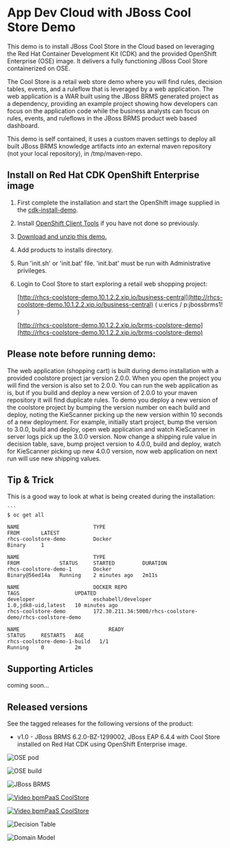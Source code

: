 App Dev Cloud with JBoss Cool Store Demo 
==========================================
This demo is to install JBoss Cool Store in the Cloud based on leveraging the Red Hat Container Development Kit (CDK) and the
provided OpenShift Enterprise (OSE) image. It delivers a fully functioning JBoss Cool Store containerized on OSE.

The Cool Store is a retail web store demo where you will find rules, decision tables, events, and a ruleflow 
that is leveraged by a web application. The web application is a WAR built using the JBoss BRMS
generated project as a dependency, providing an example project showing how developers can focus on the 
application code while the business analysts can focus on rules, events, and ruleflows in the 
JBoss BRMS product web based dashboard.

This demo is self contained, it uses a custom maven settings to deploy all built JBoss BRMS knowledge artifacts
into an external maven repository (not your local repository), in /tmp/maven-repo.


Install on Red Hat CDK OpenShift Enterprise image
-------------------------------------------------
1. First complete the installation and start the OpenShift image supplied in the [cdk-install-demo](https://github.com/eschabell/cdk-install-demo).

2. Install [OpenShift Client Tools](https://developers.openshift.com/managing-your-applications/client-tools.html) if you have not done so previously.

3. [Download and unzip this demo.](https://github.com/eschabell/rhcs-coolstore-demo/archive/master.zip)

4. Add products to installs directory.

5. Run 'init.sh' or 'init.bat' file. 'init.bat' must be run with Administrative privileges.

6. Login to Cool Store to start exploring a retail web shopping project:

    [http://rhcs-coolstore-demo.10.1.2.2.xip.io/business-central](http://rhcs-coolstore-demo.10.1.2.2.xip.io/business-central)
    ( u:erics / p:jbossbrms1! )

    [http://rhcs-coolstore-demo.10.1.2.2.xip.io/brms-coolstore-demo](http://rhcs-coolstore-demo.10.1.2.2.xip.io/brms-coolstore-demo)


Please note before running demo:
--------------------------------
The web application (shopping cart) is built during demo installation with a provided coolstore project jar version 2.0.0. When you 
open the project you will find the version is also set to 2.0.0. You can run the web application as is, but if you build and deploy
a new version of 2.0.0 to your maven repository it will find duplicate rules. To demo you deploy a new version of the coolstore
project by bumping the version number on each build and deploy, noting the KieScanner picking up the new version within 10 seconds 
of a new deployment. For example, initially start project, bump the version to 3.0.0, build and deploy, open web application and
watch KieScanner in server logs pick up the 3.0.0 version. Now change a shipping rule value in decision table, save, bump project
version to 4.0.0, build and deploy, watch for KieScanner picking up new 4.0.0 version, now web application on next run will use new
shipping values.


Tip & Trick
-----------
This is a good way to look at what is being created during the installation:

    ```
    $ oc get all

    NAME                        TYPE                                           FROM       LATEST
    rhcs-coolstore-demo         Docker                                         Binary     1

    NAME                        TYPE                                           FROM             STATUS     STARTED         DURATION
    rhcs-coolstore-demo-1       Docker                                         Binary@56ed14a   Running    2 minutes ago   2m11s
    
    NAME                        DOCKER REPO                                    TAGS                  UPDATED
    developer                   eschabell/developer                     1.0,jdk8-uid,latest   10 minutes ago
    rhcs-coolstore-demo         172.30.211.34:5000/rhcs-coolstore-demo/rhcs-coolstore-demo

    NAME                             READY                                     STATUS     RESTARTS   AGE
    rhcs-coolstore-demo-1-build   1/1                                       Running    0          2m


Supporting Articles
-------------------
coming soon...


Released versions
-----------------
See the tagged releases for the following versions of the product:

- v1.0 - JBoss BRMS 6.2.0-BZ-1299002, JBoss EAP 6.4.4 with Cool Store installed on Red Hat CDK using OpenShift Enterprise image. 

![OSE pod](https://github.com/eschabell/rhcs-coolstore-demo/blob/master/docs/demo-images/rhcs-coolstore-pod.png?raw=true)

![OSE build](https://github.com/eschabell/rhcs-coolstore-demo/blob/master/docs/demo-images/rhcs-coolstore-build.png?raw=true)

![JBoss BRMS](https://github.com/eschabell/rhcs-coolstore-demo/blob/master/docs/demo-images/jboss-brms.png?raw=true)

[![Video bpmPaaS CoolStore](https://github.com/eschabell/rhcs-coolstore-demo/blob/master/docs/demo-images/video-rhcs-coolstore-demo.png?raw=true)](https://vimeo.com/ericschabell/rhcs-coolstore-demo)

[![Video bpmPaaS CoolStore](https://github.com/eschabell/rhcs-coolstore-demo/blob/master/docs/demo-images/video-bpmpaas-coolstore.png?raw=true)](http://vimeo.com/ericschabell/bpmpaas-rhcs-coolstore-demo)

![Decision Table](https://github.com/eschabell/rhcs-coolstore-demo/blob/master/docs/demo-images/coolstore-decision-table.png?raw=true)

![Domain Model](https://github.com/eschabell/rhcs-coolstore-demo/blob/master/docs/demo-images/coolstore-model.png?raw=true)



